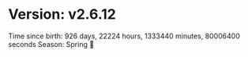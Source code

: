 # Version: v2.6.12
Time since birth: 926 days, 22224 hours, 1333440 minutes, 80006400 seconds
Season: Spring 🌸
